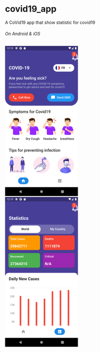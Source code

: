 # covid19_app

A CoVid19 app that show statistic for covid19

###### On Android & iOS
<p float="left">
 <img src="https://github.com/ada024/covid19-app/blob/main/screenshots/home.png" width=240  >
  &nbsp;   &nbsp;   &nbsp;   &nbsp;
 <img src="https://github.com/ada024/covid19-app/blob/main/screenshots/statistics.png" width=240>
</p>
